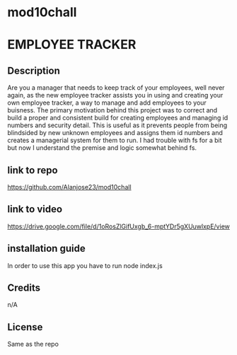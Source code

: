 # mod10chall
# EMPLOYEE TRACKER

## Description
Are you a manager that needs to keep track of your employees, well never again, as the new employee tracker assists you in using and creating your own employee tracker, a way to manage and add employees to your buisness. The primary motivation behind this project was to correct and build a proper and consistent build for creating employees and managing id numbers and security detail. This is useful as it prevents people from being blindsided by new unknown employees and assigns them id numbers and creates a managerial system for them to run. I had trouble with fs for a bit but now I understand the premise and logic somewhat behind fs.

## link to repo

https://github.com/Alanjose23/mod10chall

## link to video
https://drive.google.com/file/d/1oRosZlGifUxgb_6-mptYDr5gXUuwlxpE/view


## installation guide

In order to use this app you have to run node index.js

## Credits

n/A

## License

Same as the repo
